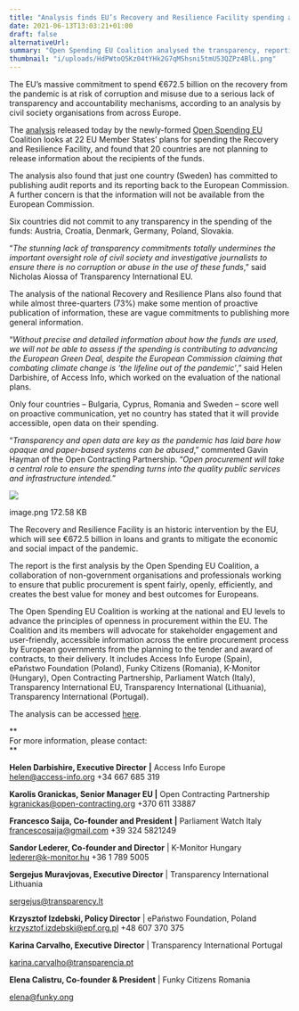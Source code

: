 ```yaml
---
title: "Analysis finds EU’s Recovery and Resilience Facility spending at risk due to lack of transparency"
date: 2021-06-13T13:03:21+01:00
draft: false
alternativeUrl: 
summary: "Open Spending EU Coalition analysed the transparency, reporting and accountability measures put in place to ensure open and accountable implementation of the Recovery and Resilience Facility national plans of 22 EU member states."
thumbnail: "i/uploads/HdPWtoQ5Kz04tYHk2G7qMShsni5tmU53QZPz4BlL.png"
---
```



The EU’s massive commitment to spend €672.5 billion on the recovery from the pandemic is at risk of corruption and misuse due to a serious lack of transparency and accountability mechanisms, according to an analysis by civil society organisations from across Europe.  

The  [analysis](https://www.open-contracting.org/wp-content/uploads/2021/06/RRF_report.pdf)  released today by the newly-formed  [Open Spending EU](https://www.open-spending.eu/)  Coalition looks at 22 EU Member States’ plans for spending the Recovery and Resilience Facility, and found that 20 countries are not planning to release information about the recipients of the funds.  
  

The analysis also found that just one country (Sweden) has committed to publishing audit reports and its reporting back to the European Commission. A further concern is that the information will not be available from the European Commission.  
  

Six countries did not commit to any transparency in the spending of the funds: Austria, Croatia, Denmark, Germany, Poland, Slovakia.  
  

“_The stunning lack of transparency commitments totally undermines the important oversight role of civil society and investigative journalists to ensure there is no corruption or abuse in the use of these funds_,” said Nicholas Aiossa of Transparency International EU.  
  

The analysis of the national Recovery and Resilience Plans also found that while almost three-quarters (73%) make some mention of proactive publication of information, these are vague commitments to publishing more general information.  
  

“_Without precise and detailed information about how the funds are used, we will not be able to assess if the spending is contributing to advancing the European Green Deal, despite the European Commission claiming that combating climate change is ‘the lifeline out of the pandemic’_,” said Helen Darbishire, of Access Info, which worked on the evaluation of the national plans.  
  

Only four countries – Bulgaria, Cyprus, Romania and Sweden – score well on proactive communication, yet no country has stated that it will provide accessible, open data on their spending.  
  

“_Transparency and open data are key as the pandemic has laid bare how opaque and paper-based systems can be abused_,” commented Gavin Hayman of the Open Contracting Partnership. “_Open procurement will take a central role to ensure the spending turns into the quality public services and infrastructure intended._”  
  

[![](https://www.open-spending.eu/i/uploads/XL32dNxJnjkHcWxTUTTCV98g3JF0VD9J52FMhzlK.png)](https://www.open-spending.eu/i/uploads/XL32dNxJnjkHcWxTUTTCV98g3JF0VD9J52FMhzlK.png)

image.png  172.58 KB

  
The Recovery and Resilience Facility is an historic intervention by the EU, which will see €672.5 billion in loans and grants to mitigate the economic and social impact of the pandemic.  
  

The report is the first analysis by the Open Spending EU Coalition, a collaboration of non-government organisations and professionals working to ensure that public procurement is spent fairly, openly, efficiently, and creates the best value for money and best outcomes for Europeans.  
  

The Open Spending EU Coalition is working at the national and EU levels to advance the principles of openness in procurement within the EU. The Coalition and its members will advocate for stakeholder engagement and user-friendly, accessible information across the entire procurement process by European governments from the planning to the tender and award of contracts, to their delivery. It includes Access Info Europe (Spain), ePaństwo Foundation (Poland), Funky Citizens (Romania), K-Monitor (Hungary), Open Contracting Partnership, Parliament Watch (Italy), Transparency International EU, Transparency International (Lithuania), Transparency International (Portugal).  
  

The analysis can be accessed  [here](https://www.open-contracting.org/wp-content/uploads/2021/06/RRF_report.pdf).

**  
For more information, please contact:  
**  

**Helen Darbishire, Executive Director**  **|**  Access Info Europe  
[helen@access-info.org](mailto:helen@access-info.org)  +34 667 685 319  
  

**Karolis Granickas, Senior Manager EU |** Open Contracting Partnership  
[kgranickas@open-contracting.org](mailto:kgranickas@open-contracting.org)  +370 611 33887  
  

**Francesco Saija, Co-founder and President**  **|**  Parliament Watch Italy  
francescosaija@gmail.com +39 324 5821249  
  

**Sandor Lederer, Co-founder and Director** | K-Monitor Hungary  
[lederer@k-monitor.hu](mailto:lederer@k-monitor.hu)  +36 1 789 5005  
  

**Sergejus Muravjovas, Executive Director** | Transparency International Lithuania

[sergejus@transparency.lt](mailto:sergejus@transparency.lt)

  

**Krzysztof Izdebski, Policy Director** | ePaństwo Foundation, Poland  
[krzysztof.izdebski@epf.org.pl](mailto:krzysztof.izdebski@epf.org.pl)  +48 607 370 375

  

**Karina Carvalho, Executive Director** | Transparency International Portugal

[karina.carvalho@transparencia.pt](mailto:karina.carvalho@transparencia.pt)

  

**Elena Calistru, Co-founder & President** | Funky Citizens Romania

elena@funky.ong